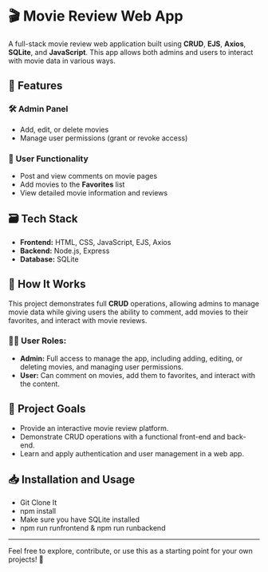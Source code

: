 # 🎬 Movie Review Web App

A full-stack movie review web application built using **CRUD**, **EJS**, **Axios**, **SQLite**, and **JavaScript**. This app allows both admins and users to interact with movie data in various ways.

## 🔧 Features

### 🛠 **Admin Panel**
- Add, edit, or delete movies
- Manage user permissions (grant or revoke access)

### 👤 **User Functionality**
- Post and view comments on movie pages
- Add movies to the **Favorites** list
- View detailed movie information and reviews

## 🗃️ Tech Stack

- **Frontend:** HTML, CSS, JavaScript, EJS, Axios  
- **Backend:** Node.js, Express  
- **Database:** SQLite

## 📌 How It Works

This project demonstrates full **CRUD** operations, allowing admins to manage movie data while giving users the ability to comment, add movies to their favorites, and interact with movie reviews. 

### 🧑‍💻 User Roles:
- **Admin:** Full access to manage the app, including adding, editing, or deleting movies, and managing user permissions.
- **User:** Can comment on movies, add them to favorites, and interact with the content.

## 🌟 Project Goals
- Provide an interactive movie review platform.
- Demonstrate CRUD operations with a functional front-end and back-end.
- Learn and apply authentication and user management in a web app.

## 📥 Installation and Usage
- Git Clone It
- npm install
- Make sure you have SQLite installed
- npm run runfrontend & npm run runbackend
---

Feel free to explore, contribute, or use this as a starting point for your own projects! 🚀
